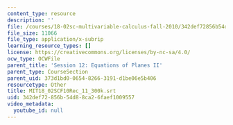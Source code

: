 ```yaml
---
content_type: resource
description: ''
file: /courses/18-02sc-multivariable-calculus-fall-2010/342def72856b54d88ca26faef1009557_MIT18_02SCF10Rec_11_300k.vtt
file_size: 11066
file_type: application/x-subrip
learning_resource_types: []
license: https://creativecommons.org/licenses/by-nc-sa/4.0/
ocw_type: OCWFile
parent_title: 'Session 12: Equations of Planes II'
parent_type: CourseSection
parent_uid: 373d1bd0-0654-8266-3191-d1be06e5b406
resourcetype: Other
title: MIT18_02SCF10Rec_11_300k.srt
uid: 342def72-856b-54d8-8ca2-6faef1009557
video_metadata:
  youtube_id: null
---
```

